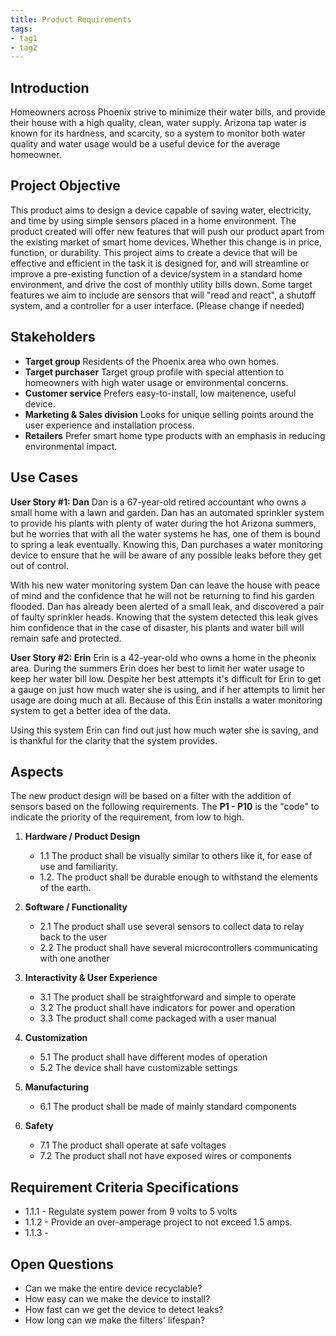 ```yaml
---
title: Product Requirements
tags:
- tag1
- tag2
---
```


## Introduction
Homeowners across Phoenix strive to minimize their water bills, and provide their house with a high quality, clean, water supply. Arizona tap water is known for its hardness, and scarcity, so a system to monitor both water quality and water usage would be a useful device for the average homeowner.

## Project Objective

This product aims to design a device capable of saving water, electricity, and time by using simple sensors placed in a home environment. The product created will offer new features that will push our product apart from the existing market of smart home devices. Whether this change is in price, function, or durability. This project aims to create a device that will be effective and efficient in the task it is designed for, and will streamline or improve a pre-existing function of a device/system in a standard home environment, and drive the cost of monthly utility bills down. Some target features we aim to include are sensors that will "read and react", a shutoff system, and a controller for a user interface. (Please change if needed)

## Stakeholders

- **Target group** Residents of the Phoenix area who own homes.
- **Target purchaser** Target group profile with special attention to homeowners with high water usage or environmental concerns.
- **Customer service** Prefers easy-to-install, low maitenence, useful device.
- **Marketing & Sales division** Looks for unique selling points around the user experience and installation process.
- **Retailers** Prefer smart home type products with an emphasis in reducing environmental impact.


## Use Cases

**User Story #1: Dan**
Dan is a 67-year-old retired accountant who owns a small home with a lawn and garden. Dan has an automated sprinkler system to provide his plants with plenty of water during the hot Arizona summers, but he worries that with all the water systems he has, one of them is bound to spring a leak eventually. Knowing this, Dan purchases a water monitoring device to ensure that he will be aware of any possible leaks before they get out of control.

With his new water monitoring system Dan can leave the house with peace of mind and the confidence that he will not be returning to find his garden flooded. Dan has already been alerted of a small leak, and discovered a pair of faulty sprinkler heads. Knowing that the system detected this leak gives him confidence that in the case of disaster, his plants and water bill will remain safe and protected.

**User Story #2: Erin**
Erin is a 42-year-old who owns a home in the pheonix area. During the summers Erin does her best to limit her water usage to keep her water bill low. Despite her best attempts it's difficult for Erin to get a gauge on just how much water she is using, and if her attempts to limit her usage are doing much at all. Because of this Erin installs a water monitoring system to get a better idea of the data.

Using this system Erin can find out just how much water she is saving, and is thankful for the clarity that the system provides. 

## Aspects

The new product design will be based on a filter with the addition of sensors based on the following requirements. The **P1 - P10** is the "code" to indicate the priority of the requirement, from low to high.

1. **Hardware / Product Design**
     * 1.1 The product shall be visually similar to others like it, for ease of use and familiarity.
     * 1.2. The product shall be durable enough to withstand the elements of the earth.
  
2. **Software / Functionality**
      * 2.1 The product shall use several sensors to collect data to relay back to the user
      * 2.2 The product shall have several microcontrollers communicating with one another
  
3. **Interactivity & User Experience**
      * 3.1 The product shall be straightforward and simple to operate
      * 3.2 The product shall have indicators for power and operation
      * 3.3 The product shall come packaged with a user manual
    
5. **Customization**
      * 5.1 The product shall have different modes of operation
      * 5.2 The device shall have customizable settings

6. **Manufacturing**
      * 6.1 The product shall be made of mainly standard components

7. **Safety**
      * 7.1 The product shall operate at safe voltages
      * 7.2 The product shall not have exposed wires or components
  
## Requirement Criteria Specifications

* 1.1.1 - Regulate system power from 9 volts to 5 volts
* 1.1.2 - Provide an over-amperage project to not exceed 1.5 amps.
* 1.1.3 - 

## Open Questions

* Can we make the entire device recyclable?
* How easy can we make the device to install?
* How fast can we get the device to detect leaks?
* How long can we make the filters' lifespan?

